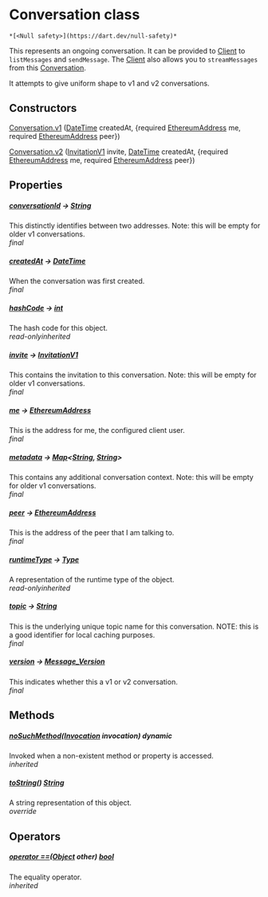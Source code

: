 


# Conversation class






    *[<Null safety>](https://dart.dev/null-safety)*



<p>This represents an ongoing conversation.
It can be provided to <a href="./Client-class.md">Client</a> to <code>listMessages</code> and <code>sendMessage</code>.
The <a href="./Client-class.md">Client</a> also allows you to <code>streamMessages</code> from this <a href="./Conversation-class.md">Conversation</a>.</p>
<p>It attempts to give uniform shape to v1 and v2 conversations.</p>




## Constructors

[Conversation.v1](./Conversation/Conversation.v1.md) ([DateTime](https://api.flutter.dev/flutter/dart-core/DateTime-class.html) createdAt, {required [EthereumAddress](https://pub.dev/documentation/web3dart/2.6.1/credentials/EthereumAddress-class.html) me, required [EthereumAddress](https://pub.dev/documentation/web3dart/2.6.1/credentials/EthereumAddress-class.html) peer})

   

[Conversation.v2](./Conversation/Conversation.v2.md) ([InvitationV1](https://pub.dev/documentation/xmtp_proto/0.0.1-development/xmtp_proto/InvitationV1-class.html) invite, [DateTime](https://api.flutter.dev/flutter/dart-core/DateTime-class.html) createdAt, {required [EthereumAddress](https://pub.dev/documentation/web3dart/2.6.1/credentials/EthereumAddress-class.html) me, required [EthereumAddress](https://pub.dev/documentation/web3dart/2.6.1/credentials/EthereumAddress-class.html) peer})

   


## Properties

##### [conversationId](./Conversation/conversationId.md) &#8594; [String](https://api.flutter.dev/flutter/dart-core/String-class.html)



This distinctly identifies between two addresses.
Note: this will be empty for older v1 conversations.  
_<span class="feature">final</span>_



##### [createdAt](./Conversation/createdAt.md) &#8594; [DateTime](https://api.flutter.dev/flutter/dart-core/DateTime-class.html)



When the conversation was first created.  
_<span class="feature">final</span>_



##### [hashCode](https://api.flutter.dev/flutter/dart-core/Object/hashCode.html) &#8594; [int](https://api.flutter.dev/flutter/dart-core/int-class.html)



The hash code for this object.  
_<span class="feature">read-only</span><span class="feature">inherited</span>_



##### [invite](./Conversation/invite.md) &#8594; [InvitationV1](https://pub.dev/documentation/xmtp_proto/0.0.1-development/xmtp_proto/InvitationV1-class.html)



This contains the invitation to this conversation.
Note: this will be empty for older v1 conversations.  
_<span class="feature">final</span>_



##### [me](./Conversation/me.md) &#8594; [EthereumAddress](https://pub.dev/documentation/web3dart/2.6.1/credentials/EthereumAddress-class.html)



This is the address for me, the configured client user.  
_<span class="feature">final</span>_



##### [metadata](./Conversation/metadata.md) &#8594; [Map](https://api.flutter.dev/flutter/dart-core/Map-class.html)&lt;[String](https://api.flutter.dev/flutter/dart-core/String-class.html), [String](https://api.flutter.dev/flutter/dart-core/String-class.html)>



This contains any additional conversation context.
Note: this will be empty for older v1 conversations.  
_<span class="feature">final</span>_



##### [peer](./Conversation/peer.md) &#8594; [EthereumAddress](https://pub.dev/documentation/web3dart/2.6.1/credentials/EthereumAddress-class.html)



This is the address of the peer that I am talking to.  
_<span class="feature">final</span>_



##### [runtimeType](https://api.flutter.dev/flutter/dart-core/Object/runtimeType.html) &#8594; [Type](https://api.flutter.dev/flutter/dart-core/Type-class.html)



A representation of the runtime type of the object.  
_<span class="feature">read-only</span><span class="feature">inherited</span>_



##### [topic](./Conversation/topic.md) &#8594; [String](https://api.flutter.dev/flutter/dart-core/String-class.html)



This is the underlying unique topic name for this conversation.
NOTE: this is a good identifier for local caching purposes.  
_<span class="feature">final</span>_



##### [version](./Conversation/version.md) &#8594; [Message_Version](https://pub.dev/documentation/xmtp_proto/0.0.1-development/xmtp_proto/Message_Version.html)



This indicates whether this a v1 or v2 conversation.  
_<span class="feature">final</span>_





## Methods

##### [noSuchMethod](https://api.flutter.dev/flutter/dart-core/Object/noSuchMethod.html)([Invocation](https://api.flutter.dev/flutter/dart-core/Invocation-class.html) invocation) dynamic



Invoked when a non-existent method or property is accessed.  
_<span class="feature">inherited</span>_



##### [toString](./Conversation/toString.md)() [String](https://api.flutter.dev/flutter/dart-core/String-class.html)



A string representation of this object.  
_<span class="feature">override</span>_





## Operators

##### [operator ==](https://api.flutter.dev/flutter/dart-core/Object/operator_equals.html)([Object](https://api.flutter.dev/flutter/dart-core/Object-class.html) other) [bool](https://api.flutter.dev/flutter/dart-core/bool-class.html)



The equality operator.  
_<span class="feature">inherited</span>_















